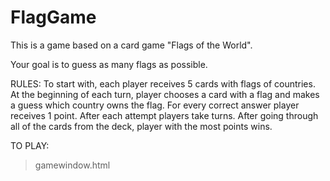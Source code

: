# FlagGame

This is a game based on a card game "Flags of the World".

Your goal is to guess as many flags as possible.

RULES:
To start with, each player receives 5 cards with flags of countries. 
At the beginning of each turn, player chooses a card with a flag and makes a guess which country owns the flag. 
For every correct answer player receives 1 point. After each attempt players take turns.
After going through all of the cards from the deck, player with the most points wins.

TO PLAY:
> gamewindow.html
